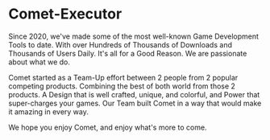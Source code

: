 # Comet-Executor

Since 2020, we've made some of the most well-known Game Development Tools to date. With over Hundreds of Thousands of Downloads and Thousands of Users Daily. It's all for a Good Reason. We are passionate about what we do.

Comet started as a Team-Up effort between 2 people from 2 popular competing products. Combining the best of both world from those 2 products. A Design that is well crafted, unique, and colorful, and Power that super-charges your games. Our Team built Comet in a way that would make it amazing in every way.

We hope you enjoy Comet, and enjoy what's more to come.
